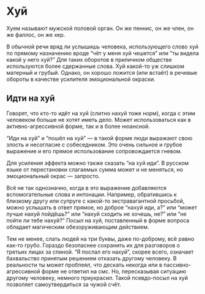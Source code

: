# Хуй

Хуем называют мужской половой орган. Он же пеннис, он же член, он же фаллос, он же хер.

В обычной речи вряд ли услышишь человека, использующего слово хуй по прямому назначению вроде “чёт у меня хуй чешется” или “ты видела какой у него хуй?” Для таких оборотов в приличном обществе используются более сдержанные слова. Хуй какой-то уж слишком матерный и грубый. Однако, он хорошо ложится (или встаёт) в речевые обороты в качестве усилителя эмоциональной окраски.

## Идти на хуй

Говорят, что кто-то идёт на хуй (слитно нахуй тоже норм), когда с этим человеком больше не хотят иметь дело. Может использоваться как в активно-агрессивной форме, так и в более нюансной.

“Иди на хуй” и “пошёл на хуй” — в такой форме люди выражают свою злость и несогласие с собеседником. Это очень сильное и грубое выражение и его прямое использование сопровождается гневом.

Для усиления эффекта можно также сказать “на хуй иди”. В русском языке от перестановки слагаемых сумма может и не меняться, но эмоциональный окрас — запросто.

Всё не так однозначно, когда в это выражение добавляются вспомогательные слова и интонации. Например, обратившись к близкому другу или супруге с какой-то экстравагантной просьбой, можно услышать в ответ прямое, но доброе “нахуй иди, а?” или “может лучше нахуй пойдёшь?” или “нахуй сходить не хочешь, не?” или “не пойти ли тебе нахуй?” Посыл на хуй, поставленный в форме вопроса обладает магическим обезоруживающим действием.

Тем не менее, слать людей на три буквы, даже по-доброму, всё равно как-то грубо. Гораздо безопаснее сохранить их для разговоров о третьих лицах за спиной. “Я послал его нахуй”, скорее всего, означает бахвальство принятым решением отказать другому человеку. В реальности ты может проблеял, что дескать некогда или в пассивно-агрессивной форме не ответил на смс. Но, пересказывая ситуацию другому человеку, немного приукрасил. Такой псевдо-посыл на хуй позволяет самоутвердиться за чужой счёт.
